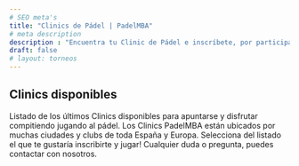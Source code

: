```yaml
---
# SEO meta's
title: "Clinics de Pádel | PadelMBA"
# meta description
description : "Encuentra tu Clinic de Pádel e inscríbete, por participar podrás entrar en sorteos y premios. ¡Haz tu inscripción! PadelMBA, líder en formación y eventos de pádel online."
draft: false
# layout: torneos
---
```


## Clinics disponibles

Listado de los últimos Clinics disponibles para apuntarse y disfrutar compitiendo jugando al pádel. Los Clinics PadelMBA están ubicados por muchas ciudades y clubs de toda España y Europa. Selecciona del listado el que te gustaría inscribirte y jugar! Cualquier duda o pregunta, puedes contactar con nosotros.
